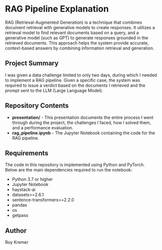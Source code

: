# RAG Pipeline Explanation

RAG (Retrieval-Augmented Generation) is a technique that combines document retrieval with generative models to create responses. It utilizes a retrieval model to find relevant documents based on a query, and a generative model (such as GPT) to generate responses grounded in the retrieved documents. This approach helps the system provide accurate, context-based answers by combining information retrieval and generation.

## Project Summary

I was given a data challenge limited to only two days, during which I needed to implement a RAG pipeline. Given a specific case, the system was required to issue a verdict based on the documents I retrieved and the prompt sent to the LLM (Large Language Model).

## Repository Contents

- **presentation/** - This presentation documents the entire process I went through during the project, the challenges I faced, how I solved them, and a performance evaluation.
- **rag_pipeline.ipynb** - The Jupyter Notebook containing the code for the RAG pipeline.

## Requirements

The code in this repository is implemented using Python and PyTorch. Below are the main dependencies required to run the notebook:

- Python 3.7 or higher
- Jupyter Notebook
- haystack-ai  
- datasets>=2.6.1
- sentence-transformers>=2.2.0
- pandas
- os
- getpass

## Author

Roy Kremer
